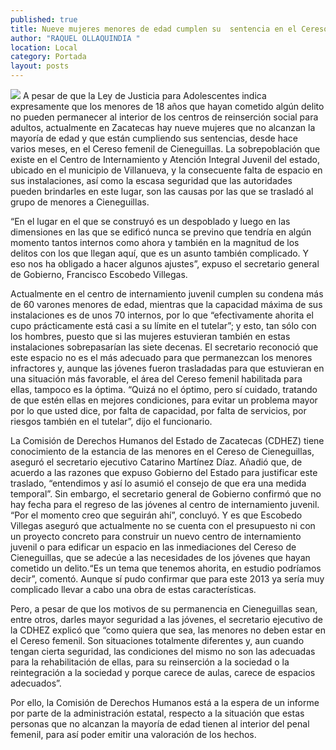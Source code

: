 ```yaml
---
published: true
title: Nueve mujeres menores de edad cumplen su  sentencia en el Cereso femenil de Cieneguillas
author: "RAQUEL OLLAQUINDIA "
location: Local
category: Portada
layout: posts
---
```


![](http://i.imgur.com/fgfOAnbm.jpg)
A pesar de que la Ley de Justicia para Adolescentes indica expresamente que los menores de 18 años que hayan cometido algún delito no pueden permanecer al interior de los centros de reinserción social para adultos, actualmente en Zacatecas hay nueve mujeres que no alcanzan la mayoría de edad y que están cumpliendo sus sentencias, desde hace varios meses, en el Cereso femenil de Cieneguillas.
La sobrepoblación que existe en el Centro de Internamiento y Atención Integral Juvenil del estado, ubicado en el municipio de Villanueva, y la consecuente falta de espacio en sus instalaciones, así como la escasa seguridad que las autoridades pueden brindarles en este lugar, son las causas por las que se trasladó al grupo de menores a Cieneguillas.

“En el lugar en el que se construyó es un despoblado y luego en las dimensiones en las que se edificó nunca se previno que tendría en algún momento tantos internos como ahora y también en la magnitud de los delitos con los que llegan aquí, que es un asunto también complicado. Y eso nos ha obligado a hacer algunos ajustes”, expuso el secretario general de Gobierno, Francisco Escobedo Villegas.

Actualmente en el centro de internamiento juvenil cumplen su condena más de 60 varones menores de edad, mientras que la capacidad máxima de sus instalaciones es de unos 70 internos, por lo que “efectivamente ahorita el cupo prácticamente está casi a su límite en el tutelar”; y esto, tan sólo con los hombres, puesto que si las mujeres estuvieran también en estas instalaciones sobrepasarían las siete decenas.
El secretario reconoció que este espacio no es el más adecuado para que permanezcan los menores infractores y, aunque las jóvenes fueron trasladadas para que estuvieran en una situación más favorable, el área del Cereso femenil habilitada para ellas, tampoco es la óptima.
“Quizá no el óptimo, pero sí cuidado, tratando de que estén ellas en mejores condiciones, para evitar un problema mayor por lo que usted dice, por falta de capacidad, por falta de servicios, por riesgos también en el tutelar”, dijo el funcionario.

La Comisión de Derechos Humanos del Estado de Zacatecas (CDHEZ) tiene conocimiento de la estancia de las menores en el Cereso de Cieneguillas, aseguró el secretario ejecutivo Catarino Martínez Díaz. Añadió que, de acuerdo a las razones que expuso Gobierno del Estado para justificar este traslado, “entendimos y así lo asumió el consejo de que era una medida temporal”. 
Sin embargo, el secretario general de Gobierno confirmó que no hay fecha para el regreso de las jóvenes al centro de internamiento juvenil. “Por el momento creo que seguirán ahí”, concluyó.
Y es que Escobedo Villegas aseguró que actualmente no se cuenta con el presupuesto ni con un proyecto concreto para construir un nuevo centro de internamiento juvenil o para edificar un espacio en las inmediaciones del Cereso de Cieneguillas, que se adecúe a las necesidades de los jóvenes que hayan cometido un delito.“Es un tema que tenemos ahorita, en estudio podríamos decir”, comentó.
Aunque sí pudo confirmar que para este 2013 ya sería muy complicado llevar a cabo una obra de estas características.

Pero, a pesar de que los motivos de su permanencia en Cieneguillas sean, entre otros, darles mayor seguridad a las jóvenes, el secretario ejecutivo de la CDHEZ explicó que “como quiera que sea, las menores no deben estar en el Cereso femenil. Son situaciones totalmente diferentes y, aun cuando tengan cierta seguridad, las condiciones del mismo no son las adecuadas para la rehabilitación de ellas, para su reinserción a la sociedad o la reintegración a la sociedad y porque carece de aulas, carece de espacios adecuados”. 

Por ello, la Comisión de Derechos Humanos está a la espera de un informe por parte de la administración estatal, respecto a la situación que estas personas que no alcanzan la mayoría de edad tienen al interior del penal femenil, para así poder emitir una valoración de los hechos.
